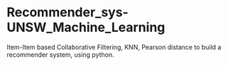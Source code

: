 # Recommender_sys-UNSW_Machine_Learning
Item-Item based Collaborative Filtering, KNN, Pearson distance to build a recommender system, using python.
